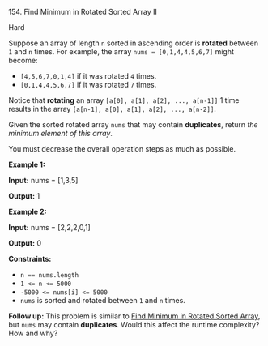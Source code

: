 ﻿154\. Find Minimum in Rotated Sorted Array II

Hard

Suppose an array of length `n` sorted in ascending order is **rotated** between `1` and `n` times. For example, the array `nums = [0,1,4,4,5,6,7]` might become:

*   `[4,5,6,7,0,1,4]` if it was rotated `4` times.
*   `[0,1,4,4,5,6,7]` if it was rotated `7` times.

Notice that **rotating** an array `[a[0], a[1], a[2], ..., a[n-1]]` 1 time results in the array `[a[n-1], a[0], a[1], a[2], ..., a[n-2]]`.

Given the sorted rotated array `nums` that may contain **duplicates**, return _the minimum element of this array_.

You must decrease the overall operation steps as much as possible.

**Example 1:**

**Input:** nums = \[1,3,5\]

**Output:** 1 

**Example 2:**

**Input:** nums = \[2,2,2,0,1\]

**Output:** 0 

**Constraints:**

*   `n == nums.length`
*   `1 <= n <= 5000`
*   `-5000 <= nums[i] <= 5000`
*   `nums` is sorted and rotated between `1` and `n` times.

**Follow up:** This problem is similar to [Find Minimum in Rotated Sorted Array](https://leetcode.com/problems/find-minimum-in-rotated-sorted-array/description/), but `nums` may contain **duplicates**. Would this affect the runtime complexity? How and why?